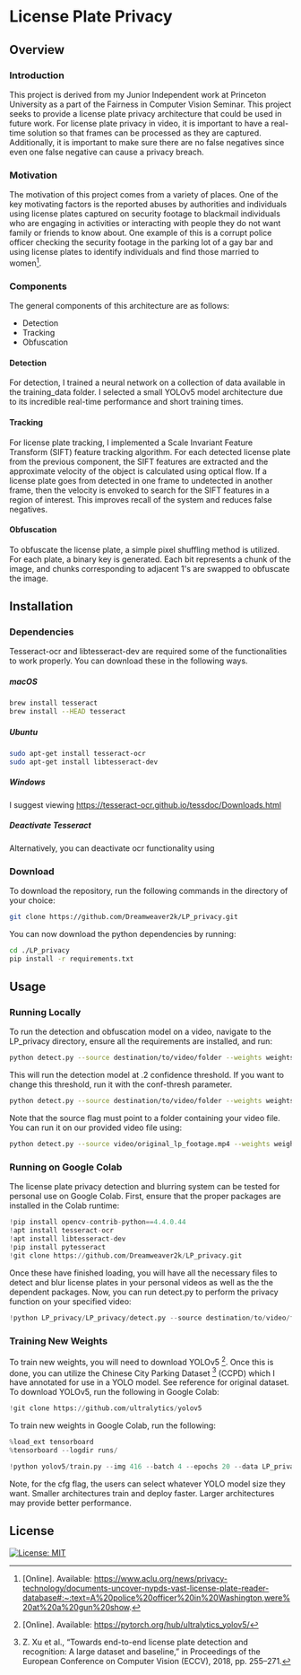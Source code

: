 # License Plate Privacy

## Overview

### Introduction

This project is derived from my Junior Independent work at Princeton University as a part of the Fairness in Computer Vision Seminar. This project seeks to provide a license plate privacy architecture that could be used in future work. For license plate privacy in video, it is important to have a real-time solution so that frames can be processed as they are captured. Additionally, it is important to make sure there are no false negatives since even one false negative can cause a privacy breach.

### Motivation

The motivation of this project comes from a variety of places. One of the key motivating factors is the reported abuses by authorities and individuals using license plates captured on security footage to blackmail individuals who are engaging in activities or interacting with people they do not want family or friends to know about. One example of this is a corrupt police officer checking the security footage in the parking lot of a gay bar and using license plates to identify individuals and find those married to women[^3].

### Components

The general components of this architecture are as follows:

- Detection
- Tracking
- Obfuscation

#### Detection

For detection, I trained a neural network on a collection of data available in the training_data folder. I selected a small YOLOv5 model architecture due to its incredible real-time performance and short training times.

#### Tracking

For license plate tracking, I implemented a Scale Invariant Feature Transform (SIFT) feature tracking algorithm. For each detected license plate from the previous component, the SIFT features are extracted and the approximate velocity of the object is calculated using optical flow. If a license plate goes from detected in one frame to undetected in another frame, then the velocity is envoked to search for the SIFT features in a region of interest. This improves recall of the system and reduces false negatives.

#### Obfuscation

To obfuscate the license plate, a simple pixel shuffling method is utilized. For each plate, a binary key is generated. Each bit represents a chunk of the image, and chunks corresponding to adjacent 1's are swapped to obfuscate the image.

## Installation

### Dependencies

Tesseract-ocr and libtesseract-dev are required some of the functionalities to work properly. You can download these in the following ways.

##### macOS

```bash
brew install tesseract
brew install --HEAD tesseract
```

##### Ubuntu

```bash
sudo apt-get install tesseract-ocr
sudo apt-get install libtesseract-dev
```

##### Windows

I suggest viewing https://tesseract-ocr.github.io/tessdoc/Downloads.html

##### Deactivate Tesseract

Alternatively, you can deactivate ocr functionality using

### Download

To download the repository, run the following commands in the directory of your choice:

```bash
git clone https://github.com/Dreamweaver2k/LP_privacy.git
```

You can now download the python dependencies by running:

```bash
cd ./LP_privacy
pip install -r requirements.txt
```

## Usage

### Running Locally

To run the detection and obfuscation model on a video, navigate to the LP_privacy directory, ensure all the requirements are installed, and run:

```bash
python detect.py --source destination/to/video/folder --weights weights/best.pt
```

This will run the detection model at .2 confidence threshold. If you want to change this threshold, run it with the conf-thresh parameter.

```bash
python detect.py --source destination/to/video/folder --weights weights/best.pt --conf-thres .5
```

Note that the source flag must point to a folder containing your video file. You can run it on our provided video file using:

```bash
python detect.py --source video/original_lp_footage.mp4 --weights weights/best.pt
```

### Running on Google Colab

The license plate privacy detection and blurring system can be tested for personal use on Google Colab. First, ensure that the proper packages are installed in the Colab runtime:

```python
!pip install opencv-contrib-python==4.4.0.44
!apt install tesseract-ocr
!apt install libtesseract-dev
!pip install pytesseract
!git clone https://github.com/Dreamweaver2k/LP_privacy.git
```

Once these have finished loading, you will have all the necessary files to detect and blur license plates in your personal videos as well as the the dependent packages. Now, you can run detect.py to perform the privacy function on your specified video:

```python
!python LP_privacy/LP_privacy/detect.py --source destination/to/video/folder --weights LP_privacy/LP_privacy/weights/best.pt
```

### Training New Weights

To train new weights, you will need to download YOLOv5 [^2]. Once this is done, you can utilize the Chinese City Parking Dataset [^1] (CCPD) which I have annotated for use in a YOLO model. See reference for original dataset.
To download YOLOv5, run the following in Google Colab:

```python
!git clone https://github.com/ultralytics/yolov5
```

To train new weights in Google Colab, run the following:

```python
%load_ext tensorboard
%tensorboard --logdir runs/

!python yolov5/train.py --img 416 --batch 4 --epochs 20 --data LP_privacy/LP_privacy/training_data/data.yaml --cfg yolov5/models/yolov5l.yaml --name lpmodel
```

Note, for the cfg flag, the users can select whatever YOLO model size they want. Smaller architectures train and deploy faster. Larger architectures may provide better performance.

## License

[![License: MIT](https://img.shields.io/badge/License-MIT-yellow.svg)](https://opensource.org/licenses/MIT)

[^1]:
    Z. Xu et al., “Towards end-to-end license plate detection and recognition: A large dataset and baseline,” in
    Proceedings of the European Conference on Computer Vision (ECCV), 2018, pp. 255–271.

[^2]: [Online]. Available: https://pytorch.org/hub/ultralytics_yolov5/
[^3]: [Online]. Available: https://www.aclu.org/news/privacy-technology/documents-uncover-nypds-vast-license-plate-reader-database#:~:text=A%20police%20officer%20in%20Washington,were%20at%20a%20gun%20show.
